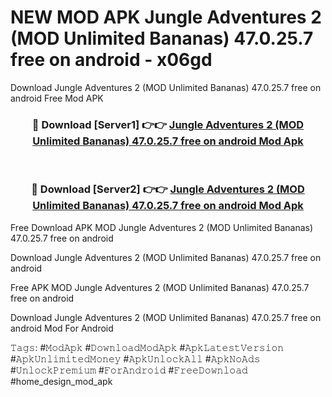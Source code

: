 # NEW MOD APK Jungle Adventures 2 (MOD Unlimited Bananas) 47.0.25.7 free on android - x06gd
Download Jungle Adventures 2 (MOD Unlimited Bananas) 47.0.25.7 free on android Free Mod APK

<div align="center">
<h3>🔴 Download [Server1] 👉👉 <a href="https://apk-comot.site?title=Jungle_Adventures_2_(MOD_Unlimited_Bananas)_47.0.25.7_free_on_android">Jungle Adventures 2 (MOD Unlimited Bananas) 47.0.25.7 free on android Mod Apk</a></h3><br>

<h3>🔴 Download [Server2] 👉👉 <a href="https://apk-comot.site?title=Jungle_Adventures_2_(MOD_Unlimited_Bananas)_47.0.25.7_free_on_android">Jungle Adventures 2 (MOD Unlimited Bananas) 47.0.25.7 free on android Mod Apk</a></h3>
</div>


Free Download APK MOD Jungle Adventures 2 (MOD Unlimited Bananas) 47.0.25.7 free on android

Download Jungle Adventures 2 (MOD Unlimited Bananas) 47.0.25.7 free on android 

Free APK MOD Jungle Adventures 2 (MOD Unlimited Bananas) 47.0.25.7 free on android 

Download Jungle Adventures 2 (MOD Unlimited Bananas) 47.0.25.7 free on android Mod For Android

𝚃𝚊𝚐𝚜: #𝙼𝚘𝚍𝙰𝚙𝚔 #𝙳𝚘𝚠𝚗𝚕𝚘𝚊𝚍𝙼𝚘𝚍𝙰𝚙𝚔 #𝙰𝚙𝚔𝙻𝚊𝚝𝚎𝚜𝚝𝚅𝚎𝚛𝚜𝚒𝚘𝚗 #𝙰𝚙𝚔𝚄𝚗𝚕𝚒𝚖𝚒𝚝𝚎𝚍𝙼𝚘𝚗𝚎𝚢 #𝙰𝚙𝚔𝚄𝚗𝚕𝚘𝚌𝚔𝙰𝚕𝚕 #𝙰𝚙𝚔𝙽𝚘𝙰𝚍𝚜 #𝚄𝚗𝚕𝚘𝚌𝚔𝙿𝚛𝚎𝚖𝚒𝚞𝚖 #𝙵𝚘𝚛𝙰𝚗𝚍𝚛𝚘𝚒𝚍 #𝙵𝚛𝚎𝚎𝙳𝚘𝚠𝚗𝚕𝚘𝚊𝚍 #home_design_mod_apk